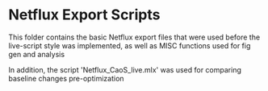 # Netflux Export Scripts
This folder contains the basic Netflux export files that were used before the live-script style was implemented, as well as MISC functions used for fig gen and analysis

In addition, the script 'Netflux_CaoS_live.mlx' was used for comparing baseline changes pre-optimization
